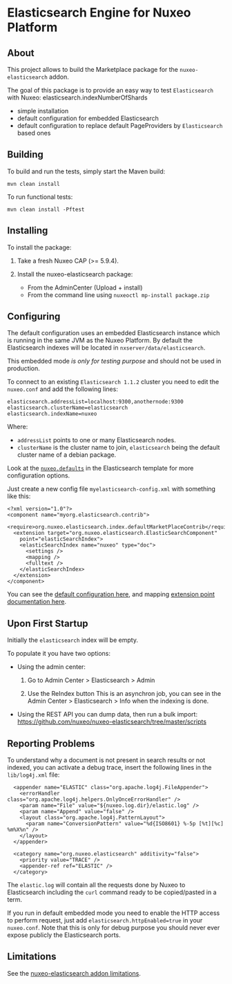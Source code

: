 Elasticsearch Engine for Nuxeo Platform
=======================================

## About

This project allows to build the Marketplace package for the
`nuxeo-elasticsearch` addon.

The goal of this package is to provide an easy way to test
`Elasticsearch` with Nuxeo: elasticsearch.indexNumberOfShards
 - simple installation
 - default configuration for embedded Elasticsearch
 - default configuration to replace default PageProviders by
   `Elasticsearch` based ones


## Building

To build and run the tests, simply start the Maven build:

    mvn clean install

To run functional tests:

    mvn clean install -Pftest

## Installing

To install the package:

 1. Take a fresh Nuxeo CAP (>= 5.9.4).

 2. Install the nuxeo-elasticsearch package:
      - From the AdminCenter (Upload + install)
      - From the command line using `nuxeoctl mp-install package.zip`

## Configuring

The default configuration uses an embedded Elasticsearch instance
which is running in the same JVM as the Nuxeo Platform. By default the
Elasticsearch indexes will be located in
`nxserver/data/elasticsearch`.

This embedded mode *is only for testing purpose* and should not be used
in production.

To connect to an existing `Elasticsearch 1.1.2` cluster you need to edit the
`nuxeo.conf` and add the following lines:


    elasticsearch.addressList=localhost:9300,anothernode:9300
    elasticsearch.clusterName=elasticsearch
    elasticsearch.indexName=nuxeo


Where:
- `addressList` points to one or many Elasticsearch nodes.
- `clusterName` is the cluster name to join, `elasticsearch` being the
  default cluster name of a debian package.

Look at the
[`nuxeo.defaults`](https://github.com/nuxeo/marketplace-elasticsearch/blob/master/package/src/main/resources/install/templates/elasticsearch/nuxeo.defaults)
in the Elasticsearch template for more configuration options.


Just create a new config file `myelasticsearch-config.xml` with
something like this:


    <?xml version="1.0"?>
    <component name="myorg.elasticsearch.contrib">
      <require>org.nuxeo.elasticsearch.index.defaultMarketPlaceContrib</require>
      <extension target="org.nuxeo.elasticsearch.ElasticSearchComponent"
        point="elasticSearchIndex">
        <elasticSearchIndex name="nuxeo" type="doc">
          <settings />
          <mapping />
          <fulltext />
        </elasticSearchIndex>
      </extension>
    </component>

You can see the
[default configuration here](https://github.com/nuxeo/nuxeo-elasticsearch/blob/master/nuxeo-elasticsearch-core/src/main/resources/OSGI-INF/elasticsearch-default-index-contrib.xml),
and mapping
[extension point documentation here](https://github.com/nuxeo/nuxeo-elasticsearch/blob/master/nuxeo-elasticsearch-core/src/main/resources/OSGI-INF/elasticsearch-service.xml).


## Upon First Startup

Initially the `elasticsearch` index will be empty.

To populate it you have two options:

 - Using the admin center:

     1. Go to Admin Center > Elasticsearch > Admin 

     2. Use the ReIndex button
        This is an asynchron job, you can see in the Admin Center > Elasticsearch > Info
        when the indexing is done.

 - Using the REST API you can dump data, then run a bulk import:
   https://github.com/nuxeo/nuxeo-elasticsearch/tree/master/scripts


## Reporting Problems

To understand why a document is not present in search results or not
indexed, you can activate a debug trace, insert the following lines in
the `lib/log4j.xml` file:

      <appender name="ELASTIC" class="org.apache.log4j.FileAppender">
        <errorHandler class="org.apache.log4j.helpers.OnlyOnceErrorHandler" />
        <param name="File" value="${nuxeo.log.dir}/elastic.log" />
        <param name="Append" value="false" />
        <layout class="org.apache.log4j.PatternLayout">
          <param name="ConversionPattern" value="%d{ISO8601} %-5p [%t][%c] %m%X%n" />
        </layout>
      </appender>

      <category name="org.nuxeo.elasticsearch" additivity="false">
        <priority value="TRACE" />
        <appender-ref ref="ELASTIC" />
      </category>

The `elastic.log` will contain all the requests done by Nuxeo to
Elasticsearch including the `curl` command ready to be copied/pasted in a
term.

If you run in default embedded mode you need to enable the HTTP access
to perform request, just add `elasticsearch.httpEnabled=true` in your
`nuxeo.conf`. Note that this is only for debug purpose you should never
ever expose publicly the Elasticsearch ports.

## Limitations

See the [nuxeo-elasticsearch addon limitations](https://github.com/nuxeo/nuxeo-elasticsearch/blob/master/README.md).

